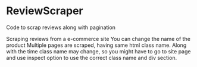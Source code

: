 # ReviewScraper
Code to scrap reviews along with pagination

Scraping reviews from a e-commerce site
You can change the name of the product
Multiple pages are scraped, having same html class name.
Along with the time class name may change, so you might have to go to site page and use inspect option to use the correct class name and div section.
